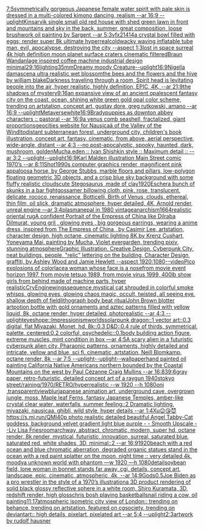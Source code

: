 [7:5](https://www.ebank.nz/aiartgenerator?category=7%3A5)[symmetrically gorgeous Japanese female water spirit with pale skin is dressed in a multi-colored kimono dancing, realism --ar 16:9 --uplight](https://www.ebank.nz/aiartgenerator?category=symmetrically%20gorgeous%20Japanese%20female%20water%20spirit%20with%20pale%20skin%20is%20dressed%20in%20a%20multi-colored%20kimono%20dancing%2C%20realism%20--ar%2016%3A9%20--uplight)[Kinsarvik single small old red house with shed green lawn in front and mountains and sky in the back, summer, great composition, loose brushwork oil painting by Sargent --ar 5:3](https://www.ebank.nz/aiartgenerator?category=Kinsarvik%20single%20small%20old%20red%20house%20with%20shed%20green%20lawn%20in%20front%20and%20mountains%20and%20sky%20in%20the%20back%2C%20summer%2C%20great%20composition%2C%20loose%20brushwork%20oil%20painting%20by%20Sargent%20--ar%205%3A3)[vfx](https://www.ebank.nz/aiartgenerator?category=vfx)[21414](https://www.ebank.nz/aiartgenerator?category=21414)[a crystal bowl filled with eggs; render super 8k ultimate hyperreal](https://www.ebank.nz/aiartgenerator?category=a%20crystal%20bowl%20filled%20with%20eggs%3B%20render%20super%208k%20ultimate%20hyperreal)[cold](https://www.ebank.nz/aiartgenerator?category=cold)[wacky waving inflatable tube man, evil, apocalypse, destroying the city --aspect 1:3](https://www.ebank.nz/aiartgenerator?category=wacky%20waving%20inflatable%20tube%20man%2C%20evil%2C%20apocalypse%2C%20destroying%20the%20city%20--aspect%201%3A3)[lost in space surreal 4k high definition moon planet surface craters cinematic filtered](https://www.ebank.nz/aiartgenerator?category=lost%20in%20space%20surreal%204k%20high%20definition%20moon%20planet%20surface%20craters%20cinematic%20filtered)[Braun Wandanlage inspired coffee machine industrial design minimal](https://www.ebank.nz/aiartgenerator?category=Braun%20Wandanlage%20inspired%20coffee%20machine%20industrial%20design%20minimal)[2](https://www.ebank.nz/aiartgenerator?category=2)[9:16](https://www.ebank.nz/aiartgenerator?category=9%3A16)[lighting](https://www.ebank.nz/aiartgenerator?category=lighting)[35mm](https://www.ebank.nz/aiartgenerator?category=35mm)[Dreamy moody Creature](https://www.ebank.nz/aiartgenerator?category=Dreamy%20moody%20Creature)[--uplight](https://www.ebank.nz/aiartgenerator?category=--uplight)[16:9](https://www.ebank.nz/aiartgenerator?category=16%3A9)[Nigella damascena ultra realistic wet blossom](https://www.ebank.nz/aiartgenerator?category=Nigella%20damascena%20ultra%20realistic%20wet%20blossom)[the bees and the flowers and the hive by william blake](https://www.ebank.nz/aiartgenerator?category=the%20bees%20and%20the%20flowers%20and%20the%20hive%20by%20william%20blake)[Darkness traveling through a room, Spirit head is levitating people into the air, hyper realistic, highly definition, EPIC, 4K, --ar 21:9](https://www.ebank.nz/aiartgenerator?category=Darkness%20traveling%20through%20a%20room%2C%20Spirit%20head%20is%20levitating%20people%20into%20the%20air%2C%20hyper%20realistic%2C%20highly%20definition%2C%20EPIC%2C%204K%2C%20--ar%2021%3A9)[the shadows of mystery](https://www.ebank.nz/aiartgenerator?category=the%20shadows%20of%20mystery)[9:16](https://www.ebank.nz/aiartgenerator?category=9%3A16)[an expansive view of an ancient opalescent fantasy city on the coast, ocean, shining white green gold opal color scheme, trending on artstation, concept art, gustav dore, greg rutkowski, amano --ar 16:9 --uplight](https://www.ebank.nz/aiartgenerator?category=an%20expansive%20view%20of%20an%20ancient%20opalescent%20fantasy%20city%20on%20the%20coast%2C%20ocean%2C%20shining%20white%20green%20gold%20opal%20color%20scheme%2C%20trending%20on%20artstation%2C%20concept%20art%2C%20gustav%20dore%2C%20greg%20rutkowski%2C%20amano%20--ar%2016%3A9%20--uplight)[Metaverse](https://www.ebank.nz/aiartgenerator?category=Metaverse)[white](https://www.ebank.nz/aiartgenerator?category=white)[16:9](https://www.ebank.nz/aiartgenerator?category=16%3A9)[Brady](https://www.ebank.nz/aiartgenerator?category=Brady)[puppies as downton abbey characters :: pastoral --ar 16:9](https://www.ebank.nz/aiartgenerator?category=puppies%20as%20downton%20abbey%20characters%20%3A%3A%20pastoral%20--ar%2016%3A9)[a venus comb seashell, fractalized, giant proportions](https://www.ebank.nz/aiartgenerator?category=a%20venus%20comb%20seashell%2C%20fractalized%2C%20giant%20proportions)[geocities website for  Nausicaä of the Valley of the Wind](https://www.ebank.nz/aiartgenerator?category=geocities%20website%20for%20%20Nausica%C3%A4%20of%20the%20Valley%20of%20the%20Wind)[Ito](https://www.ebank.nz/aiartgenerator?category=Ito)[distant subterranean forest, underground city, children's book illustration, concept art, fantasy, cinematic, from above, aerial perspective, wide-angle, distant  --ar 4:3 --no post-apocalyptic, spooky, haunted, dark, mushroom, golden](https://www.ebank.nz/aiartgenerator?category=distant%20subterranean%20forest%2C%20underground%20city%2C%20children%27s%20book%20illustration%2C%20concept%20art%2C%20fantasy%2C%20cinematic%2C%20from%20above%2C%20aerial%20perspective%2C%20wide-angle%2C%20distant%20%20--ar%204%3A3%20--no%20post-apocalyptic%2C%20spooky%2C%20haunted%2C%20dark%2C%20mushroom%2C%20golden)[Mucha,](https://www.ebank.nz/aiartgenerator?category=Mucha%2C)[eden :: Ivan Shishkin style :: Maximum detail :: --ar 3:2 --uplight](https://www.ebank.nz/aiartgenerator?category=eden%20%3A%3A%20Ivan%20Shishkin%20style%20%3A%3A%20Maximum%20detail%20%3A%3A%20--ar%203%3A2%20--uplight)[--uplight](https://www.ebank.nz/aiartgenerator?category=--uplight)[16:9](https://www.ebank.nz/aiartgenerator?category=16%3A9)[Karl Malden illustration Main Street comic 1970’s --ar 8:11](https://www.ebank.nz/aiartgenerator?category=Karl%20Malden%20illustration%20Main%20Street%20comic%201970%E2%80%99s%20--ar%208%3A11)[Shot](https://www.ebank.nz/aiartgenerator?category=Shot)[1990s computer graphics render, magnificent pink appaloosa horse, by George Stubbs, marble floors and pillars, low-polygon floating geometric 3D objects, and a crisp blue sky background with some fluffy realistic clouds](https://www.ebank.nz/aiartgenerator?category=1990s%20computer%20graphics%20render%2C%20magnificent%20pink%20appaloosa%20horse%2C%20by%20George%20Stubbs%2C%20marble%20floors%20and%20pillars%2C%20low-polygon%20floating%20geometric%203D%20objects%2C%20and%20a%20crisp%20blue%20sky%20background%20with%20some%20fluffy%20realistic%20clouds)[cute Stegosaurus ,made of clay](https://www.ebank.nz/aiartgenerator?category=cute%20Stegosaurus%20%2Cmade%20of%20clay)[1920](https://www.ebank.nz/aiartgenerator?category=1920)[Escher](https://www.ebank.nz/aiartgenerator?category=Escher)[a bunch of skunks in a bar fight](https://www.ebank.nz/aiartgenerator?category=a%20bunch%20of%20skunks%20in%20a%20bar%20fight)[gossamer billowing cloth, pink, rose, translucent, delicate, rococo, renaissance, Botticelli, Birth of Venus, clouds, ethereal, thin film, oil slick, dramatic atmosphere, hyper detailed, 4K, Arnold render, unreal engine —ar 3:4](https://www.ebank.nz/aiartgenerator?category=gossamer%20billowing%20cloth%2C%20pink%2C%20rose%2C%20translucent%2C%20delicate%2C%20rococo%2C%20renaissance%2C%20Botticelli%2C%20Birth%20of%20Venus%2C%20clouds%2C%20ethereal%2C%20thin%20film%2C%20oil%20slick%2C%20dramatic%20atmosphere%2C%20hyper%20detailed%2C%204K%2C%20Arnold%20render%2C%20unreal%20engine%20%E2%80%94ar%203%3A4)[plasma](https://www.ebank.nz/aiartgenerator?category=plasma)[nepal in 1980 vintage](https://www.ebank.nz/aiartgenerator?category=nepal%20in%201980%20vintage)[anarchism](https://www.ebank.nz/aiartgenerator?category=anarchism)[1664](https://www.ebank.nz/aiartgenerator?category=1664)[realistic oriental rug](https://www.ebank.nz/aiartgenerator?category=realistic%20oriental%20rug)[A confident Portrait of the Empress of China like Dilraba Dilmurat,  young gril , glowing eyes , big gorgeous earrings, wearing a anime dress, inspired from The Empress of China , by Casimir Lee, artstation, character design, high octane, cinematic lighting 8K,by Krenz Cushart, Yoneyama Mai, painting by Mucha, Violet evergarden, trending pixiv, stunning atmosphere](https://www.ebank.nz/aiartgenerator?category=A%20confident%20Portrait%20of%20the%20Empress%20of%20China%20like%20Dilraba%20Dilmurat%2C%20%20young%20gril%20%2C%20glowing%20eyes%20%2C%20big%20gorgeous%20earrings%2C%20wearing%20a%20anime%20dress%2C%20inspired%20from%20The%20Empress%20of%20China%20%2C%20by%20Casimir%20Lee%2C%20artstation%2C%20character%20design%2C%20high%20octane%2C%20cinematic%20lighting%208K%2Cby%20Krenz%20Cushart%2C%20Yoneyama%20Mai%2C%20painting%20by%20Mucha%2C%20Violet%20evergarden%2C%20trending%20pixiv%2C%20stunning%20atmosphere)[Graphic Illustration, Creative Design, Cyberpunk City, neat buildings, people, "relic" lettering on the building, Character Design, graffiti, by Ashley Wood and Jamie Hewlett --aspect 1920:1080](https://www.ebank.nz/aiartgenerator?category=Graphic%20Illustration%2C%20Creative%20Design%2C%20Cyberpunk%20City%2C%20neat%20buildings%2C%20people%2C%20%22relic%22%20lettering%20on%20the%20building%2C%20Character%20Design%2C%20graffiti%2C%20by%20Ashley%20Wood%20and%20Jamie%20Hewlett%20--aspect%201920%3A1080)[--video](https://www.ebank.nz/aiartgenerator?category=--video)[Pico explosions of color](https://www.ebank.nz/aiartgenerator?category=Pico%20explosions%20of%20color)[lace](https://www.ebank.nz/aiartgenerator?category=lace)[a woman whose face is a nose](https://www.ebank.nz/aiartgenerator?category=a%20woman%20whose%20face%20is%20a%20nose)[from movie event horizon 1997, from movie tetsuo 1989, from movie virus 1999, 400lb show girls from behind made of machine parts, hyper realistic](https://www.ebank.nz/aiartgenerator?category=from%20movie%20event%20horizon%201997%2C%20from%20movie%20tetsuo%201989%2C%20from%20movie%20virus%201999%2C%20400lb%20show%20girls%20from%20behind%20made%20of%20machine%20parts%2C%20hyper%20realistic)[CryEngine](https://www.ebank.nz/aiartgenerator?category=CryEngine)[wings](https://www.ebank.nz/aiartgenerator?category=wings)[sequence,](https://www.ebank.nz/aiartgenerator?category=sequence%2C)[mystical cat shrouded in colorful smoke whisps, glowing eyes, glowing chaos magic, occult, twisted, all seeing eye, shallow depth of field](https://www.ebank.nz/aiartgenerator?category=mystical%20cat%20shrouded%20in%20colorful%20smoke%20whisps%2C%20glowing%20eyes%2C%20glowing%20chaos%20magic%2C%20occult%2C%20twisted%2C%20all%20seeing%20eye%2C%20shallow%20depth%20of%20field)[lithograph body beat ritual](https://www.ebank.nz/aiartgenerator?category=lithograph%20body%20beat%20ritual)[John Brown blotter art](https://www.ebank.nz/aiartgenerator?category=John%20Brown%20blotter%20art)[potion bottle with gold ornaments and aztec patterns filled with yellow liquid, 8k, octane render, hyper detailed, photorealistic --ar 4:3 --uplight](https://www.ebank.nz/aiartgenerator?category=potion%20bottle%20with%20gold%20ornaments%20and%20aztec%20patterns%20filled%20with%20yellow%20liquid%2C%208k%2C%20octane%20render%2C%20hyper%20detailed%2C%20photorealistic%20--ar%204%3A3%20--uplight)[eyes](https://www.ebank.nz/aiartgenerator?category=eyes)[hope::Impressionism](https://www.ebank.nz/aiartgenerator?category=hope%3A%3AImpressionism)[worlds](https://www.ebank.nz/aiartgenerator?category=worlds)[solarpunk dragon::1 vector art::0.3 digital, flat Miyazaki, Monet, hd, 8k::0.3 D&D::0.4 rule of thirds, symmetrical, palette, centered:0.2 colorful, psychedelic::0.1](https://www.ebank.nz/aiartgenerator?category=solarpunk%20dragon%3A%3A1%20vector%20art%3A%3A0.3%20digital%2C%20flat%20Miyazaki%2C%20Monet%2C%20hd%2C%208k%3A%3A0.3%20D%26D%3A%3A0.4%20rule%20of%20thirds%2C%20symmetrical%2C%20palette%2C%20centered%3A0.2%20colorful%2C%20psychedelic%3A%3A0.1)[body building action figure, extreme muscles, mint condition in box —ar 4:5](https://www.ebank.nz/aiartgenerator?category=body%20building%20action%20figure%2C%20extreme%20muscles%2C%20mint%20condition%20in%20box%20%E2%80%94ar%204%3A5)[A scary alien in a futuristic cyberpunk alien city, Pharaonic patterns, ornaments, highly detailed and intricate, yellow and blue, sci fi, cinematic, artstation, Neill Blomkamp, octane render, 8k --ar 7:5 --uplight](https://www.ebank.nz/aiartgenerator?category=A%20scary%20alien%20in%20a%20futuristic%20cyberpunk%20alien%20city%2C%20Pharaonic%20patterns%2C%20ornaments%2C%20highly%20detailed%20and%20intricate%2C%20yellow%20and%20blue%2C%20sci%20fi%2C%20cinematic%2C%20artstation%2C%20Neill%20Blomkamp%2C%20octane%20render%2C%208k%20--ar%207%3A5%20--uplight)[--uplight](https://www.ebank.nz/aiartgenerator?category=--uplight)[--wallpaper](https://www.ebank.nz/aiartgenerator?category=--wallpaper)[hand painted oil painting California Native Americans northern bounded by the Coastal Mountains on the west by Paul Cézanne Craig Mullins --ar 16:8](https://www.ebank.nz/aiartgenerator?category=hand%20painted%20oil%20painting%20California%20Native%20Americans%20northern%20bounded%20by%20the%20Coastal%20Mountains%20on%20the%20west%20by%20Paul%20C%C3%A9zanne%20Craig%20Mullins%20--ar%2016%3A8)[39:6](https://www.ebank.nz/aiartgenerator?category=39%3A6)[gray paper, retro-futuristic, detailed concept art of a raygun  1940s](https://www.ebank.nz/aiartgenerator?category=gray%20paper%2C%20retro-futuristic%2C%20detailed%20concept%20art%20of%20a%20raygun%20%201940s)[tokyo street/raining/1970/RETRO/hyperrealistic --w 1920 --h 1080](https://www.ebank.nz/aiartgenerator?category=tokyo%20street/raining/1970/RETRO/hyperrealistic%20--w%201920%20--h%201080)[oni ,transparent](https://www.ebank.nz/aiartgenerator?category=oni%20%2Ctransparent)[view](https://www.ebank.nz/aiartgenerator?category=view)[blur](https://www.ebank.nz/aiartgenerator?category=blur)[japanese animation art, underground cave, overgrown jungle, moss, Maple leaf Ferns, fantasy Japanese Temples, amber-like crystal clear water, waterfalls, summer feeling::2 Dramatic lighting, miyazaki, nausicaa, ghibli, wild style, hyper details --ar 1:4](https://www.ebank.nz/aiartgenerator?category=japanese%20animation%20art%2C%20underground%20cave%2C%20overgrown%20jungle%2C%20moss%2C%20Maple%20leaf%20Ferns%2C%20fantasy%20Japanese%20Temples%2C%20amber-like%20crystal%20clear%20water%2C%20waterfalls%2C%20summer%20feeling%3A%3A2%20Dramatic%20lighting%2C%20miyazaki%2C%20nausicaa%2C%20ghibli%2C%20wild%20style%2C%20hyper%20details%20--ar%201%3A4)[Xu](https://www.ebank.nz/aiartgenerator?category=Xu)[😉😘😈](https://www.ebank.nz/aiartgenerator?category=%F0%9F%98%89%F0%9F%98%98%F0%9F%98%88)[https://s.mj.run/QMI40p  photo realistic detailed beautiful Angel Tabby-Cat goddess, background velvet gradient light blue purple - - Smooth Upscale - -](https://www.ebank.nz/aiartgenerator?category=https%3A//s.mj.run/QMI40p%20%20photo%20realistic%20detailed%20beautiful%20Angel%20Tabby-Cat%20goddess%2C%20background%20velvet%20gradient%20light%20blue%20purple%20-%20-%20Smooth%20Upscale%20-%20-)[Liv Lisa Fries](https://www.ebank.nz/aiartgenerator?category=Liv%20Lisa%20Fries)[room](https://www.ebank.nz/aiartgenerator?category=room)[archway, abstract, chromatic, modern, super hd, octane render, 8k render, mystical, futuristic, innovation, surreal, saturated blue, saturated red, white shades, 3D, minimal::2 --ar 16:9](https://www.ebank.nz/aiartgenerator?category=archway%2C%20abstract%2C%20chromatic%2C%20modern%2C%20super%20hd%2C%20octane%20render%2C%208k%20render%2C%20mystical%2C%20futuristic%2C%20innovation%2C%20surreal%2C%20saturated%20blue%2C%20saturated%20red%2C%20white%20shades%2C%203D%2C%20minimal%3A%3A2%20--ar%2016%3A9)[1920](https://www.ebank.nz/aiartgenerator?category=1920)[beach with a red ocean and blue chromatic aberration, degraded organic statues stand in the ocean with a red paint splatter on the moon, night time :: very detailed 4k, moody](https://www.ebank.nz/aiartgenerator?category=beach%20with%20a%20red%20ocean%20and%20blue%20chromatic%20aberration%2C%20degraded%20organic%20statues%20stand%20in%20the%20ocean%20with%20a%20red%20paint%20splatter%20on%20the%20moon%2C%20night%20time%20%3A%3A%20very%20detailed%204k%2C%20moody)[a unknown world with phantom —w 1920 —h 1080](https://www.ebank.nz/aiartgenerator?category=a%20unknown%20world%20with%20phantom%20%E2%80%94w%201920%20%E2%80%94h%201080)[detail](https://www.ebank.nz/aiartgenerator?category=detail)[soybean field, lone woman in bonnet stands far away, cgi, details, concept art, landscape, epic, cinematic, atmospheric, 4k, --ar 14:9](https://www.ebank.nz/aiartgenerator?category=soybean%20field%2C%20lone%20woman%20in%20bonnet%20stands%20far%20away%2C%20cgi%2C%20details%2C%20concept%20art%2C%20landscape%2C%20epic%2C%20cinematic%2C%20atmospheric%2C%204k%2C%20--ar%2014%3A9)[Gods](https://www.ebank.nz/aiartgenerator?category=Gods)[0.5](https://www.ebank.nz/aiartgenerator?category=0.5)[Joe Biden as a pro wrestler in the style of a 1970’s illustration](https://www.ebank.nz/aiartgenerator?category=Joe%20Biden%20as%20a%20pro%20wrestler%20in%20the%20style%20of%20a%201970%E2%80%99s%20illustration)[a 3D product rendering of solid black glossy reflective sphere in a white room, Shiro Kuramata, 3D, redshift render, high gloss](https://www.ebank.nz/aiartgenerator?category=a%203D%20product%20rendering%20of%20solid%20black%20glossy%20reflective%20sphere%20in%20a%20white%20room%2C%20Shiro%20Kuramata%2C%203D%2C%20redshift%20render%2C%20high%20gloss)[chris bosh playing basketball](https://www.ebank.nz/aiartgenerator?category=chris%20bosh%20playing%20basketball)[snail riding a cow, oil painting](https://www.ebank.nz/aiartgenerator?category=snail%20riding%20a%20cow%2C%20oil%20painting)[11:17](https://www.ebank.nz/aiartgenerator?category=11%3A17)[atmospheric isometric city view of London:: trending on behance, trending on artstation, featured on cgsociety, trending on deviantart:: high details, pixelart, pixelated art --ar 5:4 --uplight](https://www.ebank.nz/aiartgenerator?category=atmospheric%20isometric%20city%20view%20of%20London%3A%3A%20trending%20on%20behance%2C%20trending%20on%20artstation%2C%20featured%20on%20cgsociety%2C%20trending%20on%20deviantart%3A%3A%20high%20details%2C%20pixelart%2C%20pixelated%20art%20--ar%205%3A4%20--uplight)[2:3](https://www.ebank.nz/aiartgenerator?category=2%3A3)[artwork by rudolf hausner](https://www.ebank.nz/aiartgenerator?category=artwork%20by%20rudolf%20hausner)